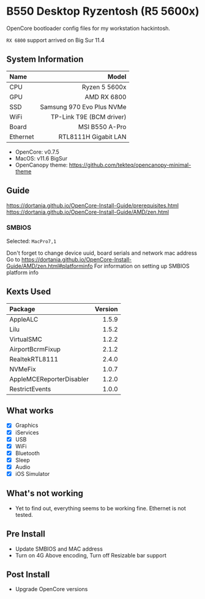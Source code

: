 # B550 Desktop Ryzentosh (R5 5600x)

OpenCore bootloader config files for my workstation hackintosh.

`RX 6800` support arrived on Big Sur 11.4

## System Information

| Name     |                     Model |
| :------- | ------------------------: |
| CPU      |             Ryzen 5 5600x |
| GPU      |               AMD RX 6800 |
| SSD      | Samsung 970 Evo Plus NVMe |
| WiFi     |  TP-Link T9E (BCM driver) |
| Board    |            MSI B550 A-Pro |
| Ethernet |      RTL8111H Gigabit LAN |

- OpenCore: v0.7.5
- MacOS: v11.6 BigSur
- OpenCanopy theme: <https://github.com/tekteq/opencanopy-minimal-theme>

## Guide

<https://dortania.github.io/OpenCore-Install-Guide/prerequisites.html>
<https://dortania.github.io/OpenCore-Install-Guide/AMD/zen.html>

### SMBIOS

Selected: `MacPro7,1`

Don't forget to change device uuid, board serials and network mac address
Go to <https://dortania.github.io/OpenCore-Install-Guide/AMD/zen.html#platforminfo> For information on setting up SMBIOS platform info

## Kexts Used

| Package                  | Version |
| :----------------------- | ------: |
| AppleALC                 |   1.5.9 |
| Lilu                     |   1.5.2 |
| VirtualSMC               |   1.2.2 |
| AirportBcrmFixup         |   2.1.2 |
| RealtekRTL8111           |   2.4.0 |
| NVMeFix                  |   1.0.7 |
| AppleMCEReporterDisabler |   1.2.0 |
| RestrictEvents           |   1.0.0 |

## What works

- [x] Graphics
- [x] iServices
- [x] USB
- [x] WiFi
- [x] Bluetooth
- [x] Sleep
- [x] Audio
- [x] iOS Simulator

## What's not working

- Yet to find out, everything seems to be working fine. Ethernet is not tested.


## Pre Install

- Update SMBIOS and MAC address
- Turn on 4G Above encoding, Turn off Resizable bar support
  
## Post Install

- Upgrade OpenCore versions
  
